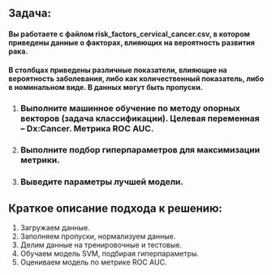 ## Задача:
#### Вы работаете с файлом risk_factors_cervical_cancer.csv, в котором приведены данные о факторах, влияющих на вероятность развития рака. 
#### В столбцах приведены различные показатели, влияющие на вероятность заболевания, либо как количественный показатель, либо в номинальном виде. В данных могут быть пропуски.

1. ### Выполните машинное обучение по методу опорных векторов (задача классификации). Целевая переменная – Dx:Cancer. Метрика ROC AUC.

2. ### Выполните подбор гиперпараметров для максимизации метрики.

3. ### Выведите параметры лучшей модели.


## Краткое описание подхода к решению:
1. Загружаем данные.
2. Заполняем пропуски, нормализуем данные.
3. Делим данные на тренировочные и тестовые.
4. Обучаем модель SVM, подбирая гиперпараметры.
5. Оцениваем модель по метрике ROC AUC.
